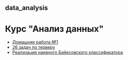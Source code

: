 ## data_analysis
# Курс "Анализ данных"
+ [Домашняя работа №1](https://github.com/AnastasiaMats/data_analysis/blob/main/hw1_zadacha1.ipynb)
+ [26 задач по терверу](https://github.com/AnastasiaMats/data_analysis/blob/main/hw1_%2026%20%D0%B7%D0%B0%D0%B4%D0%B0%D1%87.ipynb)
+ [Реализация наивного Байесовского классификатора](https://github.com/AnastasiaMats/data_analysis/blob/main/hw_2_naive_bayes.ipynb)
